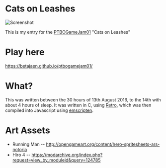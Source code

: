 # Cats on Leashes


![Screenshot](https://betajaen.github.io/ptbogamejam01/screenshot.png)

This is my entry for the [PTBOGameJam01](http://www.ptbogamejam.com) "Cats on Leashes"

# Play here

https://betajaen.github.io/ptbogamejam01/

# What?

This was written between the 30 hours of 13th August 2016, to the 14th with about 4 hours of sleep. It was written in C, using [Retro](https://github.com/betajaen/retro), which was then compiled into Javascript using [emscripten](https://github.com/kripken/emscripten). 


# Art Assets

* Running Man -- http://opengameart.org/content/hero-spritesheets-ars-notoria
* Hiro 4 -- https://modarchive.org/index.php?request=view_by_moduleid&query=124785
